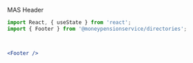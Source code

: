MAS Header

```jsx
import React, { useState } from 'react';
import { Footer } from '@moneypensionservice/directories';



<Footer />
```